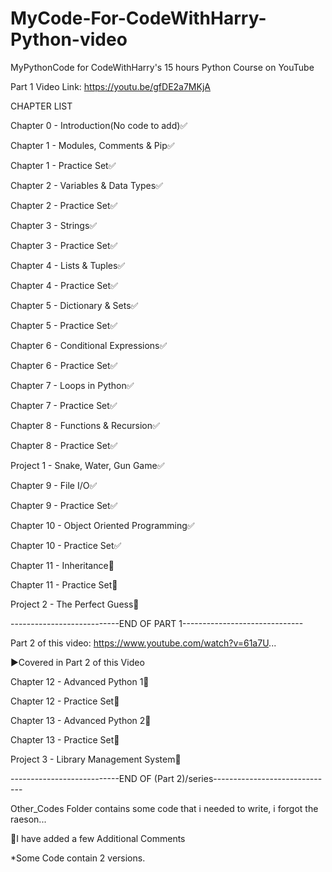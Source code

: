 # MyCode-For-CodeWithHarry-Python-video

MyPythonCode for CodeWithHarry's 15 hours Python Course on YouTube

Part 1 Video Link: https://youtu.be/gfDE2a7MKjA

CHAPTER LIST

Chapter 0 - Introduction(No code to add)✅

Chapter 1 - Modules, Comments & Pip✅

Chapter 1 - Practice Set✅

Chapter 2 - Variables & Data Types✅

Chapter 2 - Practice Set✅

Chapter 3 - Strings✅

Chapter 3 - Practice Set✅

Chapter 4 - Lists & Tuples✅

Chapter 4 - Practice Set✅

Chapter 5 - Dictionary & Sets✅

Chapter 5 - Practice Set✅

Chapter 6 - Conditional Expressions✅

Chapter 6 - Practice Set✅

Chapter 7 - Loops in Python✅

Chapter 7 - Practice Set✅

Chapter 8 - Functions & Recursion✅

Chapter 8 - Practice Set✅

Project 1 - Snake, Water, Gun Game✅

Chapter 9 - File I/O✅

Chapter 9 - Practice Set✅

Chapter 10 - Object Oriented Programming✅

Chapter 10 - Practice Set✅

Chapter 11 - Inheritance🔲

Chapter 11 - Practice Set🔲

Project 2 - The Perfect Guess🔲

---------------------------END OF PART 1------------------------------

Part 2 of this video: https://www.youtube.com/watch?v=61a7U...

►Covered in Part 2 of this Video

Chapter 12 - Advanced Python 1🔲

Chapter 12 - Practice Set🔲

Chapter 13 - Advanced Python 2🔲

Chapter 13 - Practice Set🔲

Project 3 - Library Management System🔲

---------------------------END OF (Part 2)/series------------------------------

Other_Codes Folder contains some code that i needed to write, i forgot the raeson...

📝I have added a few Additional Comments

*Some Code contain 2 versions.
